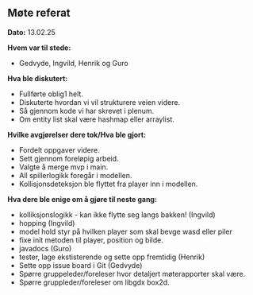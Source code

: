 ## Møte referat
**Dato:** 13.02.25


**Hvem var til stede:**
- Gedvyde, Ingvild, Henrik og Guro


**Hva ble diskutert:**
- Fullførte oblig1 helt. 
- Diskuterte hvordan vi vil strukturere veien videre. 
- Så gjennom kode vi har skrevet i plenum. 
- Om entity list skal være hashmap eller arraylist. 


**Hvilke avgjørelser dere tok/Hva ble gjort:**
- Fordelt oppgaver videre. 
- Sett gjennom foreløpig arbeid. 
- Valgte å merge mvp i main. 
- All spillerlogikk foregår i modellen. 
- Kollisjonsdeteksjon ble flyttet fra player inn i modellen. 


**Hva dere ble enige om å gjøre til neste gang:**
- kolliksjonslogikk - kan ikke flytte seg langs bakken! (Ingvild)
- hopping (Ingvild)
- model hold styr på hvilken player som skal bevge wasd eller piler
- fixe init metoden til player, position og bilde. 
- javadocs (Guro)
- tester, lage ekstisterende og sette opp fremtidig (Henrik)
- Sette opp issue board i Git (Gedvyde)
- Spørre gruppeleder/foreleser hvor detaljert møterapporter skal være. 
- Spørre gruppleder/foreleser om libgdx box2d. 